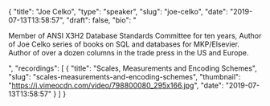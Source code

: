 {
  "title": "Joe Celko",
  "type": "speaker",
  "slug": "joe-celko",
  "date": "2019-07-13T13:58:57",
  "draft": false,
  "bio": "<p>Member of ANSI X3H2 Database Standards Committee for ten years, Author of Joe Celko series of books on SQL and databases for MKP/Elsevier. Author of over a dozen columns in the trade press in the US and Europe.</p>",
  "recordings": [
    {
      "title": "Scales, Measurements and Encoding Schemes",
      "slug": "scales-measurements-and-encoding-schemes",
      "thumbnail": "https://i.vimeocdn.com/video/798800080_295x166.jpg",
      "date": "2019-07-13T13:58:57"
    }
  ]
}